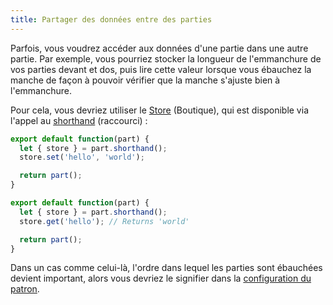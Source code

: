 ```yaml
---
title: Partager des données entre des parties
---
```


Parfois, vous voudrez accéder aux données d'une partie dans une autre partie. Par exemple, vous pourriez stocker la longueur de l'emmanchure de vos parties devant et dos, puis lire cette valeur lorsque vous ébauchez la manche de façon à pouvoir vérifier que la manche s'ajuste bien à l'emmanchure.

Pour cela, vous devriez utiliser le [Store](/api/store) (Boutique), qui est disponible via l'appel au [shorthand](/concepts/shorthand) (raccourci) :

```js
export default function(part) {
  let { store } = part.shorthand();
  store.set('hello', 'world');

  return part();
}
```

```js
export default function(part) {
  let { store } = part.shorthand();
  store.get('hello'); // Returns 'world'

  return part();
}
```

Dans un cas comme celui-là, l'ordre dans lequel les parties sont ébauchées devient important, alors vous devriez le signifier dans la [configuration du patron](/config).
